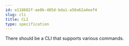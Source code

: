 ```yaml
---
id: e118682f-ae8b-405d-bda1-a50a62a4eef4
slug: cli
title: CLI
type: specification
---
```


There should be a CLI that supports various commands.
